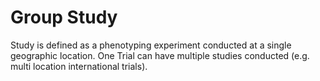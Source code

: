 
# Group Study

Study is defined as a phenotyping experiment conducted at a single geographic location. One Trial can have multiple studies conducted (e.g. multi location international trials).
